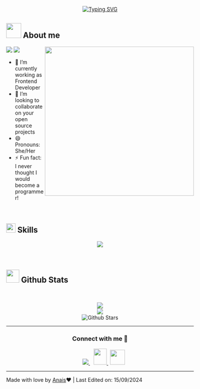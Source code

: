 
<p align="center">
<a href="https://git.io/typing-svg"><img src="https://readme-typing-svg.demolab.com?font=Georgia&weight=800&pause=1000&size=33&color=042D5E&width=370&height=100&lines=Hi+%2C+I'm+Anais+%F0%9F%91%8B" alt="Typing SVG" /></a>
</p>

	
## <picture><img src = "https://user-images.githubusercontent.com/64439609/213525571-a0b12213-7e89-48df-a45f-153c78f3cf5e.png" width =40px></picture> **About me**

<picture> <img align="right" src="https://mir-s3-cdn-cf.behance.net/project_modules/disp/601014116770475.6068beff4640a.gif" width = 400px></picture>
 <p align="left">
  <img src="https://img.shields.io/badge/Focus-Frontend%20Development-dodgerblue" />
  <img src="https://img.shields.io/badge/Languages-English-dodgerblue" />
</p>

- 🔭 I’m currently working as Frontend Developer
- 👯 I’m looking to collaborate on your open source projects
- 😄 Pronouns: She/Her
- ⚡ Fun fact: I never thought I would become a programmer!

<br>

## <img src="https://media2.giphy.com/media/QssGEmpkyEOhBCb7e1/giphy.gif?cid=ecf05e47a0n3gi1bfqntqmob8g9aid1oyj2wr3ds3mg700bl&rid=giphy.gif" width ="25"><b> Skills</b>
<p align="center">
  <a href="https://skillicons.dev">
    <img src="https://skillicons.dev/icons?i=angular,html,sass,ts,js,css,atom,azure,aws,bitbucket,bootstrap,figma,firebase,github,gitlab,jenkins,nodejs,postman,react,reactivex,tailwind,vscode,xd" />
  </a>
</p>

<br>


## <img src="https://media.giphy.com/media/iY8CRBdQXODJSCERIr/giphy.gif" width="35"><b> Github Stats </b>
<br>

<div align="center">

![](https://github-readme-stats.vercel.app/api/top-langs/?username=anaisTe&theme=dracula&hide_border=false&include_all_commits=true&count_private=true&layout=compact)<br/>
![](https://github-readme-streak-stats.herokuapp.com/?user=anaisTe&theme=dracula&hide_border=false)<br/>
![Github Stars](https://github-readme-stats.vercel.app/api?username=anaisTe&show_icons=true&locale=en&count_private=true&hide_rank=true&custom_title=My%20GitHub%20Stats&disable_animations=true&theme=dracula)
	
</a>
</div>



-----

<h3 align="center" >Connect with me 🤝 </h3>

<p align="center">

 <div align="center"  class="icons-social" style="margin-left: 10px;">
      <a   target="_blank" href="https://www.linkedin.com/in/angie-anais-tejada-velarde/">
			  <img src="https://img.icons8.com/doodle/40/000000/linkedin--v2.png" style="margin-left: 10px;" >
      </a>
      <a style="margin-left: 10px;" target="_blank" href="mailto:angieanais@gmail.com">
		    <img src="https://img.icons8.com/doodle/2x/gmail-new.png" style=" width:35px; height:43px;">
      </a>
		  <a style="margin-left: 5px;" target="_blank" href="https://www.instagram.com/anais_angie/">
					<img src="https://img.icons8.com/?size=100&id=5eT5OnLluNOx&format=png&color=000000" style=" width:40px; height:40px;">
      </a>
  </div>

</p>

------
Made with love by [Anais](https://github.com/anaisTe)❤️ | Last Edited on: 15/09/2024
